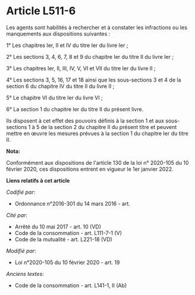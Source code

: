 # Article L511-6

Les agents sont habilités à rechercher et à constater les infractions ou les manquements aux dispositions suivantes :

1° Les chapitres Ier, II et IV du titre Ier du livre Ier ;

2° Les sections 3, 4, 6, 7, 8 et 9 du chapitre Ier du titre II du livre Ier ;

3° Les chapitres Ier, II, III, IV, V, VI et VII du titre Ier du livre II ;

4° Les sections 3, 5, 16, 17 et 18 ainsi que les sous-sections 3 et 4 de la section 6 du chapitre IV du titre II du livre
II ;

5° Le chapitre VI du titre Ier du livre VI ;

6° La section 1 du chapitre Ier du titre II du présent livre.

Ils disposent à cet effet des pouvoirs définis à la section 1 et aux sous-sections 1 à 5 de la section 2 du chapitre II du
présent titre et peuvent mettre en œuvre les mesures prévues à la section 1 du chapitre Ier du titre II.

**Nota:**

Conformément aux dispositions de l'article 130 de la loi n° 2020-105 du 10 février 2020, ces dispositions entrent en vigueur
le 1er janvier 2022.

**Liens relatifs à cet article**

_Codifié par_:

  - Ordonnance n°2016-301 du 14 mars 2016 - art.

_Cité par_:

  - Arrêté du 10 mai 2017 - art. 10 (VD)
  - Code de la consommation - art. L111-7-1 (V)
  - Code de la mutualité - art. L221-18 (VD)

_Modifié par_:

  - Loi n°2020-105 du 10 février 2020 - art. 19

_Anciens textes_:

  - Code de la consommation - art. L141-1, II (Ab)
